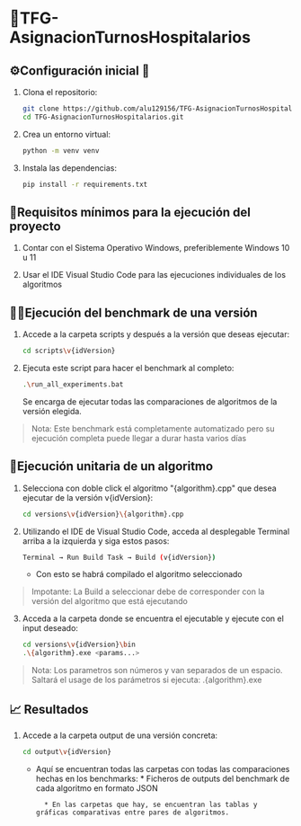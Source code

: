 # 🏥TFG-AsignacionTurnosHospitalarios

## ⚙️Configuración inicial 🔧

1. Clona el repositorio:
    ```sh
    git clone https://github.com/alu129156/TFG-AsignacionTurnosHospitalarios.git
    cd TFG-AsignacionTurnosHospitalarios.git
    ```
2. Crea un entorno virtual:
    ```sh
    python -m venv venv
    ```
3. Instala las dependencias:
    ```sh
    pip install -r requirements.txt
    ```
    
## 🔧Requisitos mínimos para la ejecución del proyecto

1. Contar con el Sistema Operativo Windows, preferiblemente Windows 10 u 11
   
2. Usar el IDE Visual Studio Code para las ejecuciones individuales de los algoritmos

## 💪🏼Ejecución del benchmark de una versión

1. Accede a la carpeta scripts y después a la versión que deseas ejecutar:
    ```sh
    cd scripts\v{idVersion}
    ```
2. Ejecuta este script para hacer el benchmark al completo:
    ```sh
    .\run_all_experiments.bat
    ```
    Se encarga de ejecutar todas las comparaciones de algoritmos de la versión elegida.
> Nota: Este benchmark está completamente automatizado pero su ejecución completa puede llegar a durar hasta varios días

## 🧪Ejecución unitaria de un algoritmo

1. Selecciona con doble click el algoritmo "{algorithm}.cpp" que desea ejecutar de la versión v{idVersion}:
    ```sh
    cd versions\v{idVersion}\{algorithm}.cpp
    ```
2. Utilizando el IDE de Visual Studio Code, acceda al desplegable Terminal arriba a la izquierda y siga estos pasos:
    ```sh
    Terminal → Run Build Task → Build (v{idVersion})
    ```
   * Con esto se habrá compilado el algoritmo seleccionado
> Impotante: La Build a seleccionar debe de corresponder con la versión del algoritmo que está ejecutando
3. Acceda a la carpeta donde se encuentra el ejecutable y ejecute con el input deseado:
    ```sh
    cd versions\v{idVersion}\bin
    .\{algorithm}.exe <params...>
    ```
> Nota: Los parametros son números y van separados de un espacio. Saltará el usage de los parámetros si ejecuta: .\{algorithm}.exe

## 📈 Resultados 
1. Accede a la carpeta output de una versión concreta:
    ```sh
    cd output\v{idVersion}
    ```
    * Aquí se encuentran todas las carpetas con todas las comparaciones hechas en los benchmarks:
            * Ficheros de outputs del benchmark de cada algoritmo en formato JSON
      
            * En las carpetas que hay, se encuentran las tablas y gráficas comparativas entre pares de algoritmos.


